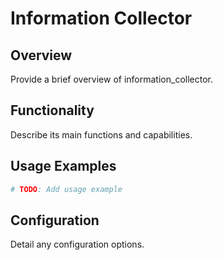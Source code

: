 # Information Collector

## Overview

Provide a brief overview of information_collector.

## Functionality

Describe its main functions and capabilities.

## Usage Examples

```python
# TODO: Add usage example
```

## Configuration

Detail any configuration options.
